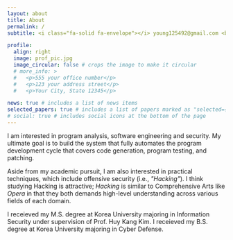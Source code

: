 ```yaml
---
layout: about
title: About
permalink: /
subtitle: <i class="fa-solid fa-envelope"></i> young125492@gmail.com <br> zer0fall # <a href='#'>Republic of Korea Army</a>. Seoul, Korea. young125492@gmail.com.

profile:
  align: right
  image: prof_pic.jpg
  image_circular: false # crops the image to make it circular
  # more_info: >
  #   <p>555 your office number</p>
  #   <p>123 your address street</p>
  #   <p>Your City, State 12345</p>

news: true # includes a list of news items
selected_papers: true # includes a list of papers marked as "selected={true}"
# social: true # includes social icons at the bottom of the page
---
```


I am interested in program analysis, software engineering and security. 
My ultimate goal is to build the system that fully automates the program development cycle that covers code generation, program testing, and patching.
<!-- My recent study was about locating  -->


Aside from my academic pursuit, 
I am also interested in practical techniques, which include offensive security (i.e., *"Hacking"*).
I think studying Hacking is attractive; *Hacking* is similar to Comprehensive Arts like *Opera* in that they both demands high-level understanding across various fields of each domain.

I receieved my M.S. degree at Korea University majoring in Information Security under supervision of Prof. Huy Kang Kim. 
I receieved my B.S. degree at Korea University majoring in Cyber Defense.

<!-- 
Write your biography here. Tell the world about yourself. Link to your favorite [subreddit](http://reddit.com). You can put a picture in, too. The code is already in, just name your picture `prof_pic.jpg` and put it in the `img/` folder.

Put your address / P.O. box / other info right below your picture. You can also disable any of these elements by editing `profile` property of the YAML header of your `_pages/about.md`. Edit `_bibliography/papers.bib` and Jekyll will render your [publications page](/al-folio/publications/) automatically.

Link to your social media connections, too. This theme is set up to use [Font Awesome icons](https://fontawesome.com/) and [Academicons](https://jpswalsh.github.io/academicons/), like the ones below. Add your Facebook, Twitter, LinkedIn, Google Scholar, or just disable all of them. -->

